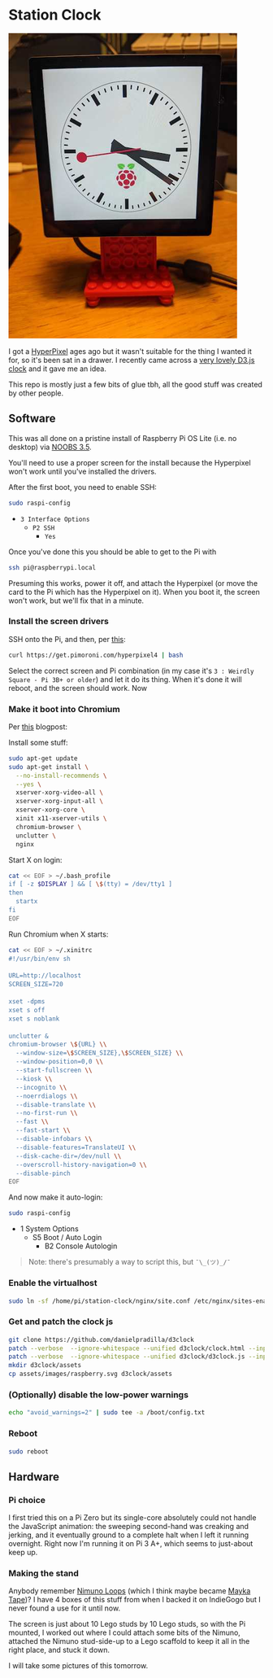 # Station Clock

![clock](assets/images/clock.jpg)

I got a [HyperPixel](https://shop.pimoroni.com/products/hyperpixel-4-square?variant=30138251444307) ages ago but it wasn't suitable for the thing I wanted it for, so it's been sat in a drawer. I recently came across a [very lovely D3.js clock](https://www.danielpradilla.info/blog/a-swiss-railway-clock-in-d3/) and it gave me an idea.

This repo is mostly just a few bits of glue tbh, all the good stuff was created by other people.

## Software

This was all done on a pristine install of Raspberry Pi OS Lite (i.e. no desktop) via [NOOBS 3.5](https://www.raspberrypi.org/downloads/noobs/).

You'll need to use a proper screen for the install because the Hyperpixel won't work until you've installed the drivers.

After the first boot, you need to enable SSH:

```bash
sudo raspi-config
```

* `3 Interface Options`
  * `P2 SSH`
    * `Yes`

Once you've done this you should be able to get to the Pi with

```bash
ssh pi@raspberrypi.local
```

Presuming this works, power it off, and attach the Hyperpixel (or move the card to the Pi which has the Hyperpixel on it). When you boot it, the screen won't work, but we'll fix that in a minute.

### Install the screen drivers

SSH onto the Pi, and then, per [this](https://github.com/pimoroni/hyperpixel4):

```bash
curl https://get.pimoroni.com/hyperpixel4 | bash
```

Select the correct screen and Pi combination (in my case it's `3 : Weirdly Square - Pi 3B+ or older`) and let it do its thing. When it's done it will reboot, and the screen should work. Now

### Make it boot into Chromium

Per [this](https://blog.r0b.io/post/minimal-rpi-kiosk/) blogpost:

Install some stuff:

```bash
sudo apt-get update
sudo apt-get install \
  --no-install-recommends \
  --yes \
  xserver-xorg-video-all \
  xserver-xorg-input-all \
  xserver-xorg-core \
  xinit x11-xserver-utils \
  chromium-browser \
  unclutter \
  nginx
```

Start X on login:

```bash
cat << EOF > ~/.bash_profile
if [ -z $DISPLAY ] && [ \$(tty) = /dev/tty1 ]
then
  startx
fi
EOF
```

Run Chromium when X starts:

```bash
cat << EOF > ~/.xinitrc
#!/usr/bin/env sh

URL=http://localhost
SCREEN_SIZE=720

xset -dpms
xset s off
xset s noblank

unclutter &
chromium-browser \${URL} \\
  --window-size=\$SCREEN_SIZE},\$SCREEN_SIZE} \\
  --window-position=0,0 \\
  --start-fullscreen \\
  --kiosk \\
  --incognito \\
  --noerrdialogs \\
  --disable-translate \\
  --no-first-run \\
  --fast \\
  --fast-start \\
  --disable-infobars \\
  --disable-features=TranslateUI \\
  --disk-cache-dir=/dev/null \\
  --overscroll-history-navigation=0 \\
  --disable-pinch
EOF
```

And now make it auto-login:

```bash
sudo raspi-config
```

* 1 System Options
  * S5 Boot / Auto Login
    * B2 Console Autologin

> Note: there's presumably a way to script this, but `¯\_(ツ)_/¯`

### Enable the virtualhost

```bash
sudo ln -sf /home/pi/station-clock/nginx/site.conf /etc/nginx/sites-enabled/default
```

### Get and patch the clock js

```bash
git clone https://github.com/danielpradilla/d3clock
patch --verbose  --ignore-whitespace --unified d3clock/clock.html --input patches/clock.html.patch
patch --verbose  --ignore-whitespace --unified d3clock/d3clock.js --input patches/d3clock.js.patch
mkdir d3clock/assets
cp assets/images/raspberry.svg d3clock/assets
```

### (Optionally) disable the low-power warnings

```bash
echo "avoid_warnings=2" | sudo tee -a /boot/config.txt
```

### Reboot

```bash
sudo reboot
```

## Hardware

### Pi choice

I first tried this on a Pi Zero but its single-core absolutely could not handle the JavaScript animation: the sweeping second-hand was creaking and jerking, and it eventually ground to a complete halt when I left it running overnight. Right now I'm running it on Pi 3 A+, which seems to just-about keep up.

### Making the stand

Anybody remember [Nimuno Loops](https://twitter.com/nimunoloops?lang=en) (which I think maybe became [Mayka Tape](https://www.thetoyshop.com/lego-construction/building-blocks/Mayka-Tape---2-Stud-Dark-Green-2-Metres-By-ZURU/p/532182_Dgreen))? I have 4 boxes of this stuff from when I backed it on IndieGogo but I never found a use for it until now.

The screen is just about 10 Lego studs by 10 Lego studs, so with the Pi mounted, I worked out where I could attach some bits of the Nimuno, attached the Nimuno stud-side-up to a Lego scaffold to keep it all in the right place, and stuck it down.

I will take some pictures of this tomorrow.

